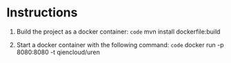 # Instructions

1. Build the project as a docker container:
`code` mvn install dockerfile:build

2. Start a docker container with the following command:
`code` docker run -p 8080:8080 -t qiencloud/uren

